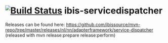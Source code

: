 [![Build Status](https://travis-ci.org/ibissource/ibis-servicedispatcher.png?branch=master)](https://travis-ci.org/ibissource/ibis-servicedispatcher)
ibis-servicedispatcher
=======================
Releases can be found here:
https://github.com/ibissource/mvn-repo/tree/master/releases/nl/nn/adapterframework/service-dispatcher
(released with mvn release:prepare release:perform)
